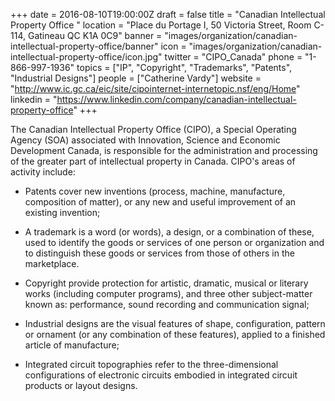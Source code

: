 +++
date = 2016-08-10T19:00:00Z
draft = false
title = "Canadian Intellectual Property Office "
location = "Place du Portage I, 50 Victoria Street, Room C-114, Gatineau QC K1A 0C9"
banner = "images/organization/canadian-intellectual-property-office/banner"
icon = "images/organization/canadian-intellectual-property-office/icon.jpg"
twitter = "CIPO_Canada"
phone = "1-866-997-1936"
topics = ["IP", "Copyright", "Trademarks", "Patents", "Industrial Designs"]
people = ["Catherine Vardy"]
website = "http://www.ic.gc.ca/eic/site/cipointernet-internetopic.nsf/eng/Home"
linkedin = "https://www.linkedin.com/company/canadian-intellectual-property-office"
+++

The Canadian Intellectual Property Office (CIPO), a Special Operating Agency (SOA) associated with Innovation, Science and Economic Development Canada, is responsible for the administration and processing of the greater part of intellectual property in Canada. CIPO's areas of activity include:

* Patents cover new inventions (process, machine, manufacture, composition of matter), or any new and useful improvement of an existing invention;

* A trademark is a word (or words), a design, or a combination of these, used to identify the goods or services of one person or organization and to distinguish these goods or services from those of others in the marketplace.

* Copyright provide protection for artistic, dramatic, musical or literary works (including computer programs), and three other subject-matter known as: performance, sound recording and communication signal;

* Industrial designs are the visual features of shape, configuration, pattern or ornament (or any combination of these features), applied to a finished article of manufacture;

* Integrated circuit topographies refer to the three-dimensional configurations of electronic circuits embodied in integrated circuit products or layout designs.
